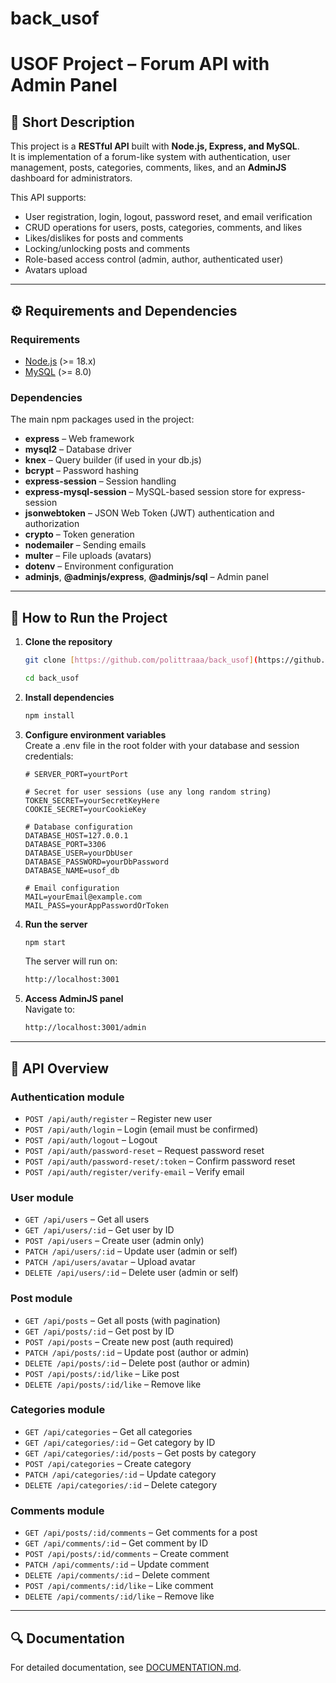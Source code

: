 # back_usof

# USOF Project – Forum API with Admin Panel

## 📝 Short Description
This project is a **RESTful API** built with **Node.js, Express, and MySQL**.  
It is implementation of a forum-like system with authentication, user management, posts, categories, comments, likes, and an **AdminJS** dashboard for administrators.  

This API supports:
- User registration, login, logout, password reset, and email verification  
- CRUD operations for users, posts, categories, comments, and likes
- Likes/dislikes for posts and comments  
- Locking/unlocking posts and comments  
- Role-based access control (admin, author, authenticated user)  
- Avatars upload  

---

## ⚙️ Requirements and Dependencies

### Requirements
- [Node.js](https://nodejs.org/) (>= 18.x)
- [MySQL](https://www.mysql.com/) (>= 8.0)

### Dependencies
The main npm packages used in the project:
- **express** – Web framework  
- **mysql2** – Database driver  
- **knex** – Query builder (if used in your db.js)  
- **bcrypt** – Password hashing  
- **express-session** – Session handling
- **express-mysql-session** – MySQL-based session store for express-session
- **jsonwebtoken** – JSON Web Token (JWT) authentication and authorization
- **crypto** – Token generation  
- **nodemailer** – Sending emails  
- **multer** – File uploads (avatars)  
- **dotenv** – Environment configuration  
- **adminjs**, **@adminjs/express**, **@adminjs/sql** – Admin panel  

---

## 🚀 How to Run the Project

1. **Clone the repository**
   ```bash
   git clone [https://github.com/polittraaa/back_usof](https://github.com/polittraaa/back_usof)
   ```
   
   ```bash
   cd back_usof
   ```

2. **Install dependencies**
    ```bash
    npm install
    ```

3. **Configure environment variables**  
Create a .env file in the root folder with your database and session credentials:
    ```.env
    # SERVER_PORT=yourtPort

    # Secret for user sessions (use any long random string)
    TOKEN_SECRET=yourSecretKeyHere
    COOKIE_SECRET=yourCookieKey

    # Database configuration
    DATABASE_HOST=127.0.0.1
    DATABASE_PORT=3306
    DATABASE_USER=yourDbUser
    DATABASE_PASSWORD=yourDbPassword
    DATABASE_NAME=usof_db

    # Email configuration
    MAIL=yourEmail@example.com
    MAIL_PASS=yourAppPasswordOrToken
    ```

4. **Run the server**
    ```bash
    npm start
    ```
    The server will run on:  
    ```bash
    http://localhost:3001
    ```

5. **Access AdminJS panel**  
Navigate to:
    ```bash
    http://localhost:3001/admin
    ```

---

## 📖 API Overview

### Authentication module
- ```POST /api/auth/register``` – Register new user
- ```POST /api/auth/login``` – Login (email must be confirmed)
- ```POST /api/auth/logout``` – Logout
- ```POST /api/auth/password-reset``` – Request password reset
- ```POST /api/auth/password-reset/:token``` – Confirm password reset
- ```POST /api/auth/register/verify-email``` – Verify email

### User module
- ```GET /api/users``` – Get all users
- ```GET /api/users/:id``` – Get user by ID
- ```POST /api/users``` – Create user (admin only)
- ```PATCH /api/users/:id``` – Update user (admin or self)
- ```PATCH /api/users/avatar``` – Upload avatar
- ```DELETE /api/users/:id``` – Delete user (admin or self)

### Post module
- ```GET /api/posts``` – Get all posts (with pagination)
- ```GET /api/posts/:id``` – Get post by ID
- ```POST /api/posts``` – Create new post (auth required)
- ```PATCH /api/posts/:id``` – Update post (author or admin)
- ```DELETE /api/posts/:id``` – Delete post (author or admin)
- ```POST /api/posts/:id/like``` – Like post
- ```DELETE /api/posts/:id/like``` – Remove like

### Categories module
- ```GET /api/categories``` – Get all categories
- ```GET /api/categories/:id``` – Get category by ID
- ```GET /api/categories/:id/posts``` – Get posts by category
- ```POST /api/categories``` – Create category
- ```PATCH /api/categories/:id``` – Update category
- ```DELETE /api/categories/:id``` – Delete category

### Comments module
- ```GET /api/posts/:id/comments``` – Get comments for a post
- ```GET /api/comments/:id``` – Get comment by ID
- ```POST /api/posts/:id/comments``` – Create comment
- ```PATCH /api/comments/:id``` – Update comment
- ```DELETE /api/comments/:id``` – Delete comment
- ```POST /api/comments/:id/like``` – Like comment
- ```DELETE /api/comments/:id/like``` – Remove like

---

## 🔍 Documentation
For detailed documentation, see [DOCUMENTATION.md]().  